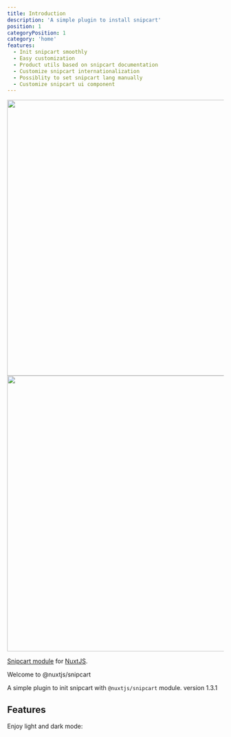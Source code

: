 ```yaml
---
title: Introduction
description: 'A simple plugin to install snipcart'
position: 1
categoryPosition: 1
category: 'home'
features:
  - Init snipcart smoothly
  - Easy customization
  - Product utils based on snipcart documentation
  - Customize snipcart internationalization
  - Possiblity to set snipcart lang manually
  - Customize snipcart ui component
---
```


<img src="/preview.png" class="light-img" width="1280" height="640" alt=""/>
<img src="/preview-dark.png" class="dark-img" width="1280" height="640" alt=""/>

[Snipcart module](https://docs.snipcart.com/v3/setup/installation) for [NuxtJS](https://nuxtjs.org).

Welcome to @nuxtjs/snipcart

A simple plugin to init snipcart with `@nuxtjs/snipcart` module. version 1.3.1

## Features



<list :items="features"></list>

<p class="flex items-center">Enjoy light and dark mode:&nbsp;<app-color-switcher class="inline-flex ml-2"></app-color-switcher></p>
